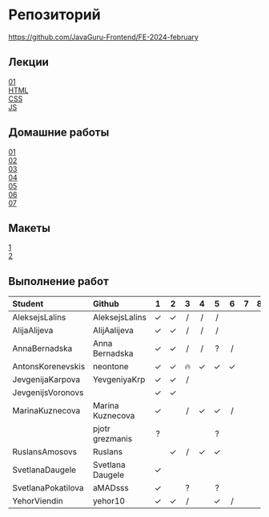 # Репозиторий
https://github.com/JavaGuru-Frontend/FE-2024-february

## Лекции
[01](https://github.com/JavaGuru-Frontend/FE-2024-february/blob/main/Lesson/01-INTRO/1-%D0%92%D0%B2%D0%BE%D0%B4%D0%BD%D0%B0%D1%8F.pdf)  
[HTML](https://github.com/JavaGuru-Frontend/FE-2024-february/blob/main/Lesson/02-HTML/HTML-1.pdf)  
[CSS](https://github.com/JavaGuru-Frontend/FE-2024-february/blob/main/Lesson/03-CSS/3-4-CSS.pdf)  
[JS](https://github.com/JavaGuru-Frontend/FE-2024-february/blob/main/Lesson/06-JS/JS-basic.pdf) 

## Домашние работы 
[01](https://github.com/JavaGuru-Frontend/FE-2024-february/blob/main/Homeworks/01/01/homework.md)  
[02](https://github.com/JavaGuru-Frontend/FE-2024-february/blob/main/Homeworks/02/homework.md)  
[03](https://github.com/JavaGuru-Frontend/FE-2024-february/blob/main/Homeworks/03/homework.md)  
[04](https://github.com/JavaGuru-Frontend/FE-2024-february/blob/main/Homeworks/04/homework.md)  
[05](https://github.com/JavaGuru-Frontend/FE-2024-february/blob/main/Homeworks/05/homework.md)  
[06](https://github.com/JavaGuru-Frontend/FE-2024-february/blob/main/Homeworks/06/homework.md)  
[07](https://github.com/JavaGuru-Frontend/FE-2024-february/blob/main/Homeworks/07/homework.md)  


## Макеты
[1](https://www.figma.com/file/ZQow7y7MzPV5H488WiuteJ/Portfolio?type=design&mode=design&t=9ZFy6trMqi1HXqrR-1)   
[2](https://www.figma.com/file/j43sa0bZqG82ZYudSjuMsc/FINAL-2?type=design&node-id=0-1&mode=design&t=GjptTZ8jMjGld4) 

## Выполнение работ
| Student               | Github           | 1 | 2 | 3 | 4 | 5 | 6 | 7 | 8 | 9 | 10 | 
| :-------------------- | :--------------- |:-:|:-:|:-:|:-:|:-:|:-:|:-:|:-:|:-:|:--:|
| AleksejsLalins        | AleksejsLalins   | ✓ | ✓ | / | / | / |   |   |   |   |    | 
| AlijaAlijeva          | AlijAalijeva     | ✓ | ✓ | / | / | / |   |   |   |   |    | 
| AnnaBernadska         | Anna Bernadska   | ✓ | ✓ | / | / | ? | / |   |   |   |    | 
| AntonsKorenevskis     | neontone         | ✓ | ✓ | 🔥 | ✓ | ✓ | ✓ |   |   |   |   | 
| JevgenijaKarpova      | YevgeniyaKrp     | ✓ | ✓ | / |   |   |   |   |   |   |    | 
| JevgenijsVoronovs     |                  | ✓ | ✓ |   |   |   |   |   |   |   |    | 
| MarinaKuznecova       | Marina Kuznecova | ✓ |   | / | ✓ | ✓ | / |   |   |   |    | 
|                       | pjotr grezmanis  | ? |   |   |   | ? |   |   |   |   |    | 
| RuslansAmosovs        | Ruslans          |   | ✓ | / | ✓ | ✓ |   |   |   |   |    | 
| SvetlanaDaugele       | Svetlana Daugele | ✓ |   |   |   |   |   |   |   |   |    | 
| SvetlanaPokatilova    | aMADsss          | ✓ |   | ? |   | ? |   |   |   |   |    | 
| YehorViendin          | yehor10          | ✓ | ✓ | / |   | ✓ | / |   |   |   |    | 

